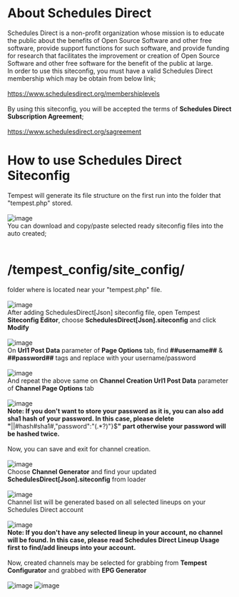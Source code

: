 # About Schedules Direct
Schedules Direct is a non-profit organization whose mission is to educate the public about the benefits of Open Source Software and other free software, provide support functions for such software, and provide funding for research that facilitates the improvement or creation of Open Source Software and other free software for the benefit of the public at large.
<br>
In order to use this siteconfig, you must have a valid Schedules Direct membership which may be obtain from below link;<br><br>
https://www.schedulesdirect.org/membershiplevels
<br><br>By using this siteconfig, you will be accepted the terms of **Schedules Direct Subscription Agreement**;<br><br>
https://www.schedulesdirect.org/sagreement
# How to use Schedules Direct Siteconfig
Tempest will generate its file structure on the first run into the folder that "tempest.php" stored.<br><br>
![image](https://user-images.githubusercontent.com/97025515/153332196-b5716eb0-3f4a-4d16-b43e-9143e3ed7c4b.png)
<br>You can download and copy/paste selected ready siteconfig files into the auto created;<br><br>
# **/tempest_config/site_config/**<br>
folder where is located near your "tempest.php" file.<br><br>
![image](https://user-images.githubusercontent.com/97025515/153332672-91f20125-8196-48c8-8486-af0ed76c4145.png)
<br>After adding SchedulesDirect[Json] siteconfig file, open Tempest **Siteconfig Editor**, choose **SchedulesDirect[Json].siteconfig** and click **Modify**<br><br>
![image](https://user-images.githubusercontent.com/97025515/156166473-2ba56dde-d36f-4a67-a65c-db26da453759.png)
<br>On **Url1 Post Data** parameter of **Page Options** tab, find **##username##** & **##password##** tags and replace with your username/password<br><br>
![image](https://user-images.githubusercontent.com/97025515/156166740-8e0a242b-ac8c-4d47-821e-f5ab9a6b753d.png)
<br>And repeat the above same on **Channel Creation Url1 Post Data** parameter of **Channel Page Options** tab<br><br>
![image](https://user-images.githubusercontent.com/97025515/156168486-7b028d67-9cc2-4e96-b4e2-ea582022f508.png)
<br>
**Note: If you don't want to store your password as it is, you can also add sha1 hash of your password. In this case, please delete "**||#hash#sha1#,"password":"(.\*?)"\}$**" part otherwise your password will be hashed twice.**<br><br>
Now, you can save and exit for channel creation.<br><br>
![image](https://user-images.githubusercontent.com/97025515/156168724-82ca9084-fbb6-4144-bab0-4d9b72f88eec.png)
<br>Choose **Channel Generator** and find your updated **SchedulesDirect[Json].siteconfig** from loader<br><br>
![image](https://user-images.githubusercontent.com/97025515/156169101-3bb73f31-a808-4f9e-b42d-e27e5ade685d.png)
<br>Channel list will be generated based on all selected lineups on your Schedules Direct account<br><br>
![image](https://user-images.githubusercontent.com/97025515/156169325-f8bcc9c7-e5f8-45ed-a406-b5112e61e999.png)
<br>
**Note: If you don't have any selected lineup in your account, no channel will be found. In this case, please read Schedules Direct Lineup Usage first to find/add lineups into your account.**<br><br>
Now, created channels may be selected for grabbing from **Tempest Configurator** and grabbed with **EPG Generator**<br><br>
![image](https://user-images.githubusercontent.com/97025515/156169950-86b0e85f-a43f-435e-836a-6bd4ecab0c69.png)
![image](https://user-images.githubusercontent.com/97025515/156170639-8653c8f7-2696-4f20-87c5-4680a5b11de4.png)
